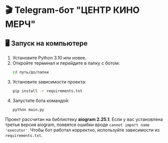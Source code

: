 # 🎬 Telegram-бот "ЦЕНТР КИНО МЕРЧ"

## 🖥 Запуск на компьютере

1. Установите Python 3.10 или новее.
2. Откройте терминал и перейдите в папку с ботом:
   ```bash
   cd путь/до/папки
   ```
3. Установите зависимости проекта:
   ```bash
   pip install -r requirements.txt
   ```
4. Запустите бота командой:
   ```bash
   python main.py
   ```

Проект рассчитан на библиотеку **aiogram 2.25.1**. Если у вас установлена
третья версия aiogram, появятся ошибки вроде `cannot import name 'executor'`.
Чтобы бот работал корректно, используйте зависимости из `requirements.txt`.
